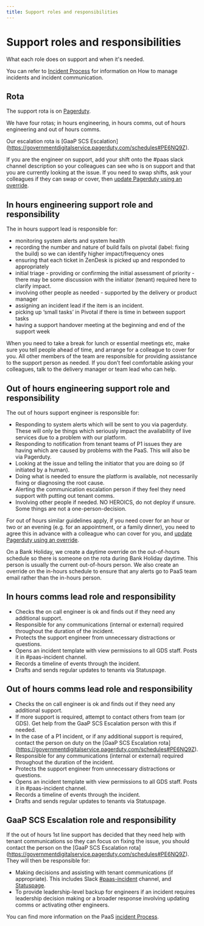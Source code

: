 ```yaml
---
title: Support roles and responsibilities
---
```


# Support roles and responsibilities

What each role does on support and when it's needed.

You can refer to [Incident Process](/incident_management/incident_process/) for information on How to manage incidents and incident communication.

## Rota

The support rota is on [Pagerduty](https://governmentdigitalservice.pagerduty.com/schedules).

We have four rotas; in hours engineering, in hours comms, out of hours engineering and out of hours comms.

Our escalation rota is [GaaP SCS Escalation] (https://governmentdigitalservice.pagerduty.com/schedules#PE6NQ9Z).

If you are the engineer on support, add your shift onto the #paas slack channel description so your colleagues can see who is on support and that you are currently looking at the issue. If you need to swap shifts, ask your colleagues if they can swap or cover, then [update Pagerduty using an override](https://support.pagerduty.com/hc/en-us/articles/202830170-Creating-and-Deleting-Overrides).


## In hours engineering support role and responsibility
The in hours support lead is responsible for:

* monitoring system alerts and system health
* recording the number and nature of build fails on pivotal (label: fixing the build) so we can identify higher impact/frequency ones
* ensuring that each ticket in ZenDesk is picked up and responded to appropriately
* initial triage - providing or confirming the initial assessment of priority - there may be some discussion with the initiator (tenant) required here to clarify impact.
* involving other people as needed - supported by the delivery or product manager
* assigning an incident lead if the item is an incident.
* picking up ‘small tasks’ in Pivotal if there is time in between support tasks
* having a support handover meeting at the beginning and end of the support week

When you need to take a break for lunch or essential meetings etc, make sure you tell people ahead of time, and arrange for a colleague to cover for you. All other members of the team are responsible for providing assistance to the support person as needed. If you don’t feel comfortable asking your colleagues, talk to the delivery manager or team lead who can help.


## Out of hours engineering support role and responsibility

The out of hours support engineer is responsible for:

* Responding to system alerts which will be sent to you via pagerduty. These will only be things which seriously impact the availability of live services due to a problem with our platform.
* Responding to notification from tenant teams of P1 issues they are having which are caused by problems with the PaaS. This will also be via Pagerduty.
* Looking at the issue and telling the initiator that you are doing so (if initiated by a human).
* Doing what is needed to ensure the platform is available, not necessarily fixing or diagnosing the root cause.
* Alerting the communication escalation person if they feel they need support with putting out tenant comms.
* Involving other people if needed. NO HEROICS, do not deploy if unsure. Some things are not a one-person-decision.

For out of hours similar guidelines apply, if you need cover for an hour or two or an evening (e.g. for an appointment, or a family dinner), you need to agree this in advance with a colleague who can cover for you, and [update Pagerduty using an override](https://support.pagerduty.com/hc/en-us/articles/202830170-Creating-and-Deleting-Overrides).

On a Bank Holiday, we create a daytime override on the out-of-hours schedule so there is someone on the rota during Bank Holiday daytime. This person is usually the current out-of-hours person. We also create an override on the in-hours schedule to ensure that any alerts go to PaaS team email rather than the in-hours person.

## In hours comms lead role and responsibility

* Checks the on call engineer is ok and finds out if they need any additional support.
* Responsible for any communications (internal or external) required throughout the duration of the incident.
* Protects the support engineer from unnecessary distractions or questions.
* Opens an incident template with view permissions to all GDS staff. Posts it in #paas-incident channel.
* Records a timeline of events through the incident.
* Drafts and sends regular updates to tenants via Statuspage.

## Out of hours comms lead role and responsibility

* Checks the on call engineer is ok and finds out if they need any additional support.
* If more support is required, attempt to contact others from team (or GDS). Get help from the GaaP SCS Escalation person with this if needed.
* In the case of a P1 incident, or if any additional support is required, contact the person on duty on the [GaaP SCS Escalation rota] (https://governmentdigitalservice.pagerduty.com/schedules#PE6NQ9Z).
* Responsible for any communications (internal or external) required throughout the duration of the incident.
* Protects the support engineer from unnecessary distractions or questions.
* Opens an incident template with view permissions to all GDS staff. Posts it in #paas-incident channel.
* Records a timeline of events through the incident.
* Drafts and sends regular updates to tenants via Statuspage.


## GaaP SCS Escalation role and responsibility
If the out of hours 1st line support has decided that they need help with tenant communications so they can focus on fixing the issue, you should contact the person on the [GaaP SCS Escalation rota] (https://governmentdigitalservice.pagerduty.com/schedules#PE6NQ9Z). They will then be responsible for:

* Making decisions and assisting with tenant communications (if appropriate). This includes Slack [#paas-incident](https://gds.slack.com/messages/CAD4W35KK) channel, and [Statuspage](/team/statuspage/).
* To provide leadership-level backup for engineers if an incident requires leadership decision making or a broader response involving updating comms or activating other engineers.


You can find more information on the PaaS [incident Process](/incident_management/incident_process/#incident-process).
